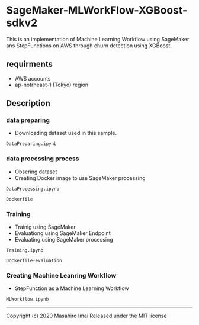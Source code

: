 # SageMaker-MLWorkFlow-XGBoost-sdkv2
This is an implementation of Machine Learning Workflow using SageMaker ans StepFunctions on AWS through churn detection using XGBoost.

## requirments
- AWS accounts
- ap-notrheast-1 (Tokyo) region

## Description
### data preparing
- Downloading dataset used in this sample.

`DataPreparing.ipynb`

### data processing process

- Obsering dataset
- Creating Docker image to use SageMaker processing

`DataProcessing.ipynb`

`Dockerfile`

### Training

- Trainig using SageMaker
- Evaluationg using SageMaker Endpoint
- Evaluating using SageMaker processing

`Training.ipynb`

`Dockerfile-evaluation`

### Creating Machine Leanring Workflow

- StepFunction as a Machine Learning Workflow

`MLWorkflow.ipynb`

---
Copyright (c) 2020 Masahiro Imai Released under the MIT license